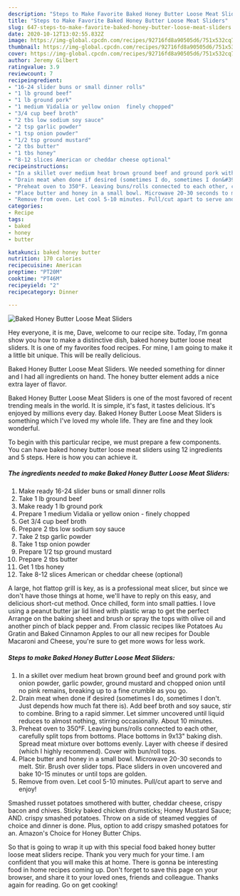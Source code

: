 ```yaml
---
description: "Steps to Make Favorite Baked Honey Butter Loose Meat Sliders"
title: "Steps to Make Favorite Baked Honey Butter Loose Meat Sliders"
slug: 647-steps-to-make-favorite-baked-honey-butter-loose-meat-sliders
date: 2020-10-12T13:02:55.832Z
image: https://img-global.cpcdn.com/recipes/92716fd8a90505d6/751x532cq70/baked-honey-butter-loose-meat-sliders-recipe-main-photo.jpg
thumbnail: https://img-global.cpcdn.com/recipes/92716fd8a90505d6/751x532cq70/baked-honey-butter-loose-meat-sliders-recipe-main-photo.jpg
cover: https://img-global.cpcdn.com/recipes/92716fd8a90505d6/751x532cq70/baked-honey-butter-loose-meat-sliders-recipe-main-photo.jpg
author: Jeremy Gilbert
ratingvalue: 3.9
reviewcount: 7
recipeingredient:
- "16-24 slider buns or small dinner rolls"
- "1 lb ground beef"
- "1 lb ground pork"
- "1 medium Vidalia or yellow onion  finely chopped"
- "3/4 cup beef broth"
- "2 tbs low sodium soy sauce"
- "2 tsp garlic powder"
- "1 tsp onion powder"
- "1/2 tsp ground mustard"
- "2 tbs butter"
- "1 tbs honey"
- "8-12 slices American or cheddar cheese optional"
recipeinstructions:
- "In a skillet over medium heat brown ground beef and ground pork with onion powder, garlic powder, ground mustard and chopped onion until no pink remains, breaking up to a fine crumble as you go."
- "Drain meat when done if desired (sometimes I do, sometimes I don&#39;t. Just depends how much fat there is). Add beef broth and soy sauce, stir to combine. Bring to a rapid simmer. Let simmer uncovered until liquid reduces to almost nothing, stirring occasionally. About 10 minutes."
- "Preheat oven to 350°F. Leaving buns/rolls connected to each other, carefully split tops from bottoms. Place bottoms in 9x13&#34; baking dish. Spread meat mixture over bottoms evenly. Layer with cheese if desired (which I highly recommend). Cover with bun/roll tops."
- "Place butter and honey in a small bowl. Microwave 20-30 seconds to melt. Stir. Brush over slider tops. Place sliders in oven uncovered and bake 10-15 minutes or until tops are golden."
- "Remove from oven. Let cool 5-10 minutes. Pull/cut apart to serve and enjoy!"
categories:
- Recipe
tags:
- baked
- honey
- butter

katakunci: baked honey butter 
nutrition: 170 calories
recipecuisine: American
preptime: "PT20M"
cooktime: "PT46M"
recipeyield: "2"
recipecategory: Dinner

---
```



![Baked Honey Butter Loose Meat Sliders](https://img-global.cpcdn.com/recipes/92716fd8a90505d6/751x532cq70/baked-honey-butter-loose-meat-sliders-recipe-main-photo.jpg)

Hey everyone, it is me, Dave, welcome to our recipe site. Today, I'm gonna show you how to make a distinctive dish, baked honey butter loose meat sliders. It is one of my favorites food recipes. For mine, I am going to make it a little bit unique. This will be really delicious.

Baked Honey Butter Loose Meat Sliders. We needed something for dinner and I had all ingredients on hand. The honey butter element adds a nice extra layer of flavor.

Baked Honey Butter Loose Meat Sliders is one of the most favored of recent trending meals in the world. It is simple, it's fast, it tastes delicious. It's enjoyed by millions every day. Baked Honey Butter Loose Meat Sliders is something which I've loved my whole life. They are fine and they look wonderful.


To begin with this particular recipe, we must prepare a few components. You can have baked honey butter loose meat sliders using 12 ingredients and 5 steps. Here is how you can achieve it.

<!--inarticleads1-->

##### The ingredients needed to make Baked Honey Butter Loose Meat Sliders:

1. Make ready 16-24 slider buns or small dinner rolls
1. Take 1 lb ground beef
1. Make ready 1 lb ground pork
1. Prepare 1 medium Vidalia or yellow onion - finely chopped
1. Get 3/4 cup beef broth
1. Prepare 2 tbs low sodium soy sauce
1. Take 2 tsp garlic powder
1. Take 1 tsp onion powder
1. Prepare 1/2 tsp ground mustard
1. Prepare 2 tbs butter
1. Get 1 tbs honey
1. Take 8-12 slices American or cheddar cheese (optional)


A large, hot flattop grill is key, as is a professional meat slicer, but since we don&#39;t have those things at home, we&#39;ll have to reply on this easy, and delicious short-cut method. Once chilled, form into small patties. I love using a peanut butter jar lid lined with plastic wrap to get the perfect Arrange on the baking sheet and brush or spray the tops with olive oil and another pinch of black pepper and. From classic recipes like Potatoes Au Gratin and Baked Cinnamon Apples to our all new recipes for Double Macaroni and Cheese, you&#39;re sure to get more wows for less work. 

<!--inarticleads2-->

##### Steps to make Baked Honey Butter Loose Meat Sliders:

1. In a skillet over medium heat brown ground beef and ground pork with onion powder, garlic powder, ground mustard and chopped onion until no pink remains, breaking up to a fine crumble as you go.
1. Drain meat when done if desired (sometimes I do, sometimes I don&#39;t. Just depends how much fat there is). Add beef broth and soy sauce, stir to combine. Bring to a rapid simmer. Let simmer uncovered until liquid reduces to almost nothing, stirring occasionally. About 10 minutes.
1. Preheat oven to 350°F. Leaving buns/rolls connected to each other, carefully split tops from bottoms. Place bottoms in 9x13&#34; baking dish. Spread meat mixture over bottoms evenly. Layer with cheese if desired (which I highly recommend). Cover with bun/roll tops.
1. Place butter and honey in a small bowl. Microwave 20-30 seconds to melt. Stir. Brush over slider tops. Place sliders in oven uncovered and bake 10-15 minutes or until tops are golden.
1. Remove from oven. Let cool 5-10 minutes. Pull/cut apart to serve and enjoy!


Smashed russet potatoes smothered with butter, cheddar cheese, crispy bacon and chives. Sticky baked chicken drumsticks; Honey Mustard Sauce; AND. crispy smashed potatoes. Throw on a side of steamed veggies of choice and dinner is done. Plus, option to add crispy smashed potatoes for an. Amazon&#39;s Choice for Honey Butter Chips. 

So that is going to wrap it up with this special food baked honey butter loose meat sliders recipe. Thank you very much for your time. I am confident that you will make this at home. There is gonna be interesting food in home recipes coming up. Don't forget to save this page on your browser, and share it to your loved ones, friends and colleague. Thanks again for reading. Go on get cooking!
